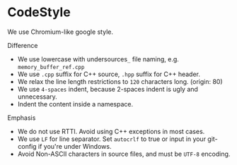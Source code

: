 CodeStyle
=========

We use Chromium-like google style.

Difference

- We use lowercase with undersources`_` file naming, e.g. `memory_buffer_ref.cpp`
- We use `.cpp` suffix for C++ source, `.hpp` suffix for C++ header.
- We relax the line length restrictions to `120` characters long. (origin: 80)
- We use `4-spaces` indent, because 2-spaces indent is ugly and unnecessary.
- Indent the content inside a namespace.

Emphasis

- We do not use RTTI. Avoid using C++ exceptions in most cases.
- We use `LF` for line separator. Set `autocrlf` to true or input in your git-config if you're under Windows.
- Avoid Non-ASCII characters in source files, and must be `UTF-8` encoding.

